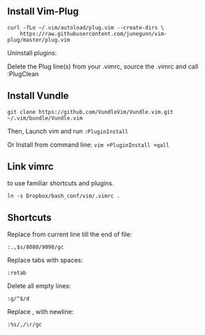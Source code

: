 ## Install Vim-Plug

```
curl -fLo ~/.vim/autoload/plug.vim --create-dirs \
    https://raw.githubusercontent.com/junegunn/vim-plug/master/plug.vim
```

Uninstall plugins:

Delete the Plug line(s) from your .vimrc, source the .vimrc and call :PlugClean

## Install Vundle

```
git clone https://github.com/VundleVim/Vundle.vim.git ~/.vim/bundle/Vundle.vim
```

Then, Launch vim and run `:PluginInstall`

Or Install from command line: `vim +PluginInstall +qall`

## Link vimrc

to use familiar shortcuts and plugins.

```
ln -s Dropbox/bash_conf/vim/.vimrc .
```

## Shortcuts

Replace from current line till the end of file:

```
:.,$s/8080/9090/gc
```

Replace tabs with spaces:

```
:retab
```

Delete all empty lines:

```
:g/^$/d
```

Replace , with newline:

```
:%s/,/\r/gc
```
